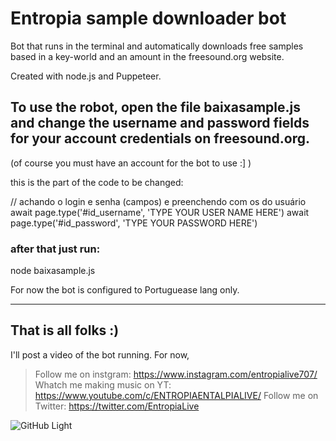 # Entropia sample downloader bot
Bot that runs in the terminal and automatically downloads free samples based in a key-world and an amount in the freesound.org website.

Created with node.js and Puppeteer.


<!--                 /|
       =  =  =      / |
  ____| || || |____/  | -_-_-_-_-_-_
|)----| || || |____   |     AH
  ((  | || || |  ))\  | _-_-_-_-_-_-
   \\_|_||_||_|_//  \ |
    \___________/    \|
     -->
     
     
     
 ## To use the robot, open the file baixasample.js and change the username and password fields for your account credentials on freesound.org.
 (of course you must have an account for the bot to use :] )
  
  this is the part of the code to be changed:
  
  // achando o login e senha (campos) e preenchendo com os do usuário
  await page.type('#id_username', 'TYPE YOUR USER NAME HERE')
  await page.type('#id_password', 'TYPE YOUR PASSWORD HERE')


  ### after that just run:
  
  node baixasample.js
  
  
  
  For now the bot is configured to Portuguease lang only.



__________________________________________________________________________________

## That is all folks :)

I'll post a video of the bot running. For now, 

> Follow me on instgram: https://www.instagram.com/entropialive707/
> Whatch me making music on YT: https://www.youtube.com/c/ENTROPIAENTALPIALIVE/
> Follow me on Twitter: https://twitter.com/EntropiaLive



![GitHub Light](https://github.com/github-light.png#gh-dark-mode-only)
